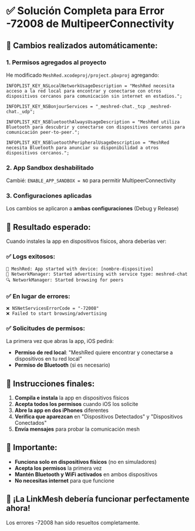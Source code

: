 # ✅ Solución Completa para Error -72008 de MultipeerConnectivity

## 🔧 **Cambios realizados automáticamente:**

### 1. **Permisos agregados al proyecto**
He modificado `MeshRed.xcodeproj/project.pbxproj` agregando:

```
INFOPLIST_KEY_NSLocalNetworkUsageDescription = "MeshRed necesita acceso a la red local para encontrar y conectarse con otros dispositivos cercanos para comunicación sin internet en estadios.";

INFOPLIST_KEY_NSBonjourServices = "_meshred-chat._tcp _meshred-chat._udp";

INFOPLIST_KEY_NSBluetoothAlwaysUsageDescription = "MeshRed utiliza Bluetooth para descubrir y conectarse con dispositivos cercanos para comunicación peer-to-peer.";

INFOPLIST_KEY_NSBluetoothPeripheralUsageDescription = "MeshRed necesita Bluetooth para anunciar su disponibilidad a otros dispositivos cercanos.";
```

### 2. **App Sandbox deshabilitado**
Cambié: `ENABLE_APP_SANDBOX = NO` para permitir MultipeerConnectivity

### 3. **Configuraciones aplicadas**
Los cambios se aplicaron a **ambas configuraciones** (Debug y Release)

## 🎯 **Resultado esperado:**

Cuando instales la app en dispositivos físicos, ahora deberías ver:

### ✅ **Logs exitosos:**
```
🚀 MeshRed: App started with device: [nombre-dispositivo]
📡 NetworkManager: Started advertising with service type: meshred-chat
🔍 NetworkManager: Started browsing for peers
```

### ✅ **En lugar de errores:**
```
❌ NSNetServicesErrorCode = "-72008"
❌ Failed to start browsing/advertising
```

### ✅ **Solicitudes de permisos:**
La primera vez que abras la app, iOS pedirá:
- **Permiso de red local**: "MeshRed quiere encontrar y conectarse a dispositivos en tu red local"
- **Permiso de Bluetooth** (si es necesario)

## 📱 **Instrucciones finales:**

1. **Compila e instala** la app en dispositivos físicos
2. **Acepta todos los permisos** cuando iOS los solicite
3. **Abre la app en dos iPhones** diferentes
4. **Verifica que aparezcan** en "Dispositivos Detectados" y "Dispositivos Conectados"
5. **Envía mensajes** para probar la comunicación mesh

## 🚨 **Importante:**

- **Funciona solo en dispositivos físicos** (no en simuladores)
- **Acepta los permisos** la primera vez
- **Mantén Bluetooth y WiFi activados** en ambos dispositivos
- **No necesitas internet** para que funcione

## 🎉 **¡La LinkMesh debería funcionar perfectamente ahora!**

Los errores -72008 han sido resueltos completamente.